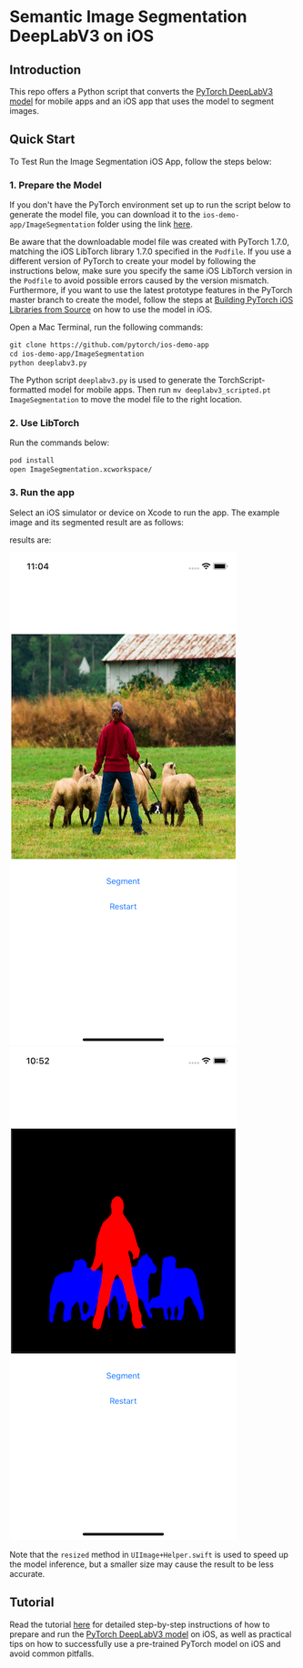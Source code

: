 # Semantic Image Segmentation DeepLabV3 on iOS

## Introduction

This repo offers a Python script that converts the [PyTorch DeepLabV3 model](https://pytorch.org/hub/pytorch_vision_deeplabv3_resnet101) for mobile apps and an iOS app that uses the model to segment images.

## Quick Start

To Test Run the Image Segmentation iOS App, follow the steps below:

### 1. Prepare the Model

If you don't have the PyTorch environment set up to run the script below to generate the model file, you can download it to the `ios-demo-app/ImageSegmentation` folder using the link [here](https://drive.google.com/file/d/1FHV9tN6-e3EWUgM_K3YvDoRLPBj7NHXO/view?usp=sharing).

Be aware that the downloadable model file was created with PyTorch 1.7.0, matching the iOS LibTorch library 1.7.0 specified in the `Podfile`. If you use a different version of PyTorch to create your model by following the instructions below, make sure you specify the same iOS LibTorch version in the `Podfile` to avoid possible errors caused by the version mismatch. Furthermore, if you want to use the latest prototype features in the PyTorch master branch to create the model, follow the steps at [Building PyTorch iOS Libraries from Source](https://pytorch.org/mobile/ios/#build-pytorch-ios-libraries-from-source) on how to use the model in iOS.

Open a Mac Terminal, run the following commands:

```
git clone https://github.com/pytorch/ios-demo-app
cd ios-demo-app/ImageSegmentation
python deeplabv3.py
```

The Python script `deeplabv3.py` is used to generate the TorchScript-formatted model for mobile apps. Then run `mv deeplabv3_scripted.pt ImageSegmentation` to move the model file to the right location.

### 2. Use LibTorch

Run the commands below:

```
pod install
open ImageSegmentation.xcworkspace/
```

### 3. Run the app
Select an iOS simulator or device on Xcode to run the app. The example image and its segmented result are as follows:

results are:

![](screenshot1.png)
![](screenshot2.png)

Note that the `resized` method in `UIImage+Helper.swift` is used to speed up the model inference, but a smaller size may cause the result to be less accurate.

## Tutorial

Read the tutorial [here](https://pytorch.org/tutorials/beginner/deeplabv3_on_ios.html) for detailed step-by-step instructions of how to prepare and run the [PyTorch DeepLabV3 model](https://pytorch.org/hub/pytorch_vision_deeplabv3_resnet101) on iOS, as well as practical tips on how to successfully use a pre-trained PyTorch model on iOS and avoid common pitfalls.
